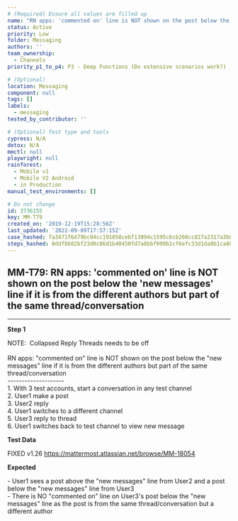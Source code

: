 ```yaml
---
# (Required) Ensure all values are filled up
name: "RN apps: 'commented on' line is NOT shown on the post below the 'new messages' line if it is from the different authors but part of the same thread/conversation"
status: Active
priority: Low
folder: Messaging
authors: ''
team_ownership:
  - Channels
priority_p1_to_p4: P3 - Deep Functions (Do extensive scenarios work?)

# (Optional)
location: Messaging
component: null
tags: []
labels:
  - messaging
tested_by_contributor: ''

# (Optional) Test type and tools
cypress: N/A
detox: N/A
mmctl: null
playwright: null
rainforest:
  - Mobile v1
  - Mobile V2 Android
  - in Production
manual_test_environments: []

# Do not change
id: 3736155
key: MM-T79
created_on: '2019-12-19T15:28:56Z'
last_updated: '2022-09-09T17:57:15Z'
case_hashed: fa3471f6479bc04cc191858cebf13094c1595c6cb260cc827a2317a3b8990eb434ca484a3cc12bfa5a380e46e8c7d2c1
steps_hashed: 0ddf8b82bf23d0c86d1b40450fd7a8bbf099b1cf6efc33d1da8b1ca8894df749de9336003f24cb1bffa2227c1529795a
---
```


<!-- (Auto-generated) Based on frontmatter's "key" and "name" -->

## MM-T79: RN apps: 'commented on' line is NOT shown on the post below the 'new messages' line if it is from the different authors but part of the same thread/conversation

---

**Step 1**

NOTE:  Collapsed Reply Threads needs to be off\
\
RN apps: "commented on" line is NOT shown on the post below the "new messages" line if it is from the different authors but part of the same thread/conversation\
\--------------------\
1\. With 3 test accounts, start a conversation in any test channel\
2\. User1 make a post\
3\. User2 reply\
4\. User1 switches to a different channel\
5\. User3 reply to thread\
6\. User1 switches back to test channel to view new message

**Test Data**

FIXED v1.26 <https://mattermost.atlassian.net/browse/MM-18054>

**Expected**

\- User1 sees a post above the "new messages" line from User2 and a post below the "new messages" line from User3\
\- There is NO "commented on" line on User3's post below the "new messages" line as the post is from the same thread/conversation but a different author
